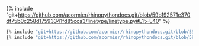 {% include "git+https://github.com/acormier/rhinopythondocs.git/blob/59b192571e370df75b0c258d17593341fd85cca3/linetype/linetype.py#L15-L40" %}

```python
{% include "git+https://github.com/acormier/rhinopythondocs.git/blob/59b192571e370df75b0c258d17593341fd85cca3/linetype/linetype.py#L13" %}
{% include "git+https://github.com/acormier/rhinopythondocs.git/blob/59b192571e370df75b0c258d17593341fd85cca3/linetype/linetype.py#L42-L43" %}
```


